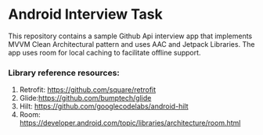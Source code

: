 # Android Interview Task

This repository contains a sample Github Api interview app that implements MVVM  Clean Architectural pattern and uses AAC and Jetpack Libraries. 
The app uses room for local caching to facilitate offline support.

### Library reference resources:

1. Retrofit: https://github.com/square/retrofit
2. Glide:https://github.com/bumptech/glide
3. Hilt: https://github.com/googlecodelabs/android-hilt
4. Room: https://developer.android.com/topic/libraries/architecture/room.html
